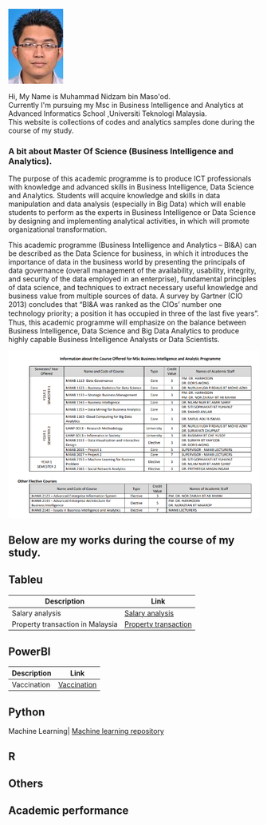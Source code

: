 ![Image of Yaktocat](https://github.com/Nidzam81/Data-analytics/blob/master/nidzam.jpg)
   
Hi, My Name is Muhammad Nidzam bin Maso'od.  
Currently I'm pursuing my Msc in Business Intelligence and Analytics at Advanced Informatics School ,Universiti Teknologi Malaysia.  
This website is collections of codes and analytics samples done during the course of my study.  

### A bit about Master Of Science (Business Intelligence and Analytics).
The purpose of this academic programme is to produce ICT professionals with knowledge and advanced skills in Business Intelligence, Data Science and Analytics. Students will acquire knowledge and skills in data manipulation and data analysis (especially in Big Data) which will enable students to perform as the experts in Business Intelligence or Data Science by designing and implementing analytical activities, in which will promote organizational transformation.  

This academic programme (Business Intelligence and Analytics – BI&A) can be described as the Data Science for business, in which it introduces the importance of data in the business world by presenting the principals of data governance (overall management of the availability, usability, integrity, and security of the data employed in an enterprise), fundamental principles of data science, and techniques to extract necessary useful knowledge and business value from multiple sources of data. A survey by Gartner (CIO 2013) concludes that “BI&A was ranked as the CIOs’ number one technology priority; a position it has occupied in three of the last ﬁve years”. Thus, this academic programme will emphasize on the balance between Business Intelligence, Data Science and Big Data Analytics to produce highly capable Business Intelligence Analysts or Data Scientists.  
  
  
<p align="center"> 
<img src="https://github.com/Nidzam81/Data-analytics/blob/master/Program%20structure.PNG">
</p>  

## Below are my works during the course of my study.  
  
## Tableu  
  
  
Description | Link
------------ | -------------
Salary analysis| [Salary analysis](https://public.tableau.com/profile/muhammad.nidzam#!/vizhome/Salaryanalysis_1/Story1)  
Property transaction in Malaysia| [Property transaction](https://public.tableau.com/profile/muhammad.nidzam#!/vizhome/Project2_49/Story1)  
  
## PowerBI
Description | Link
------------ | -------------
Vaccination| [Vaccination](https://app.powerbi.com/view?r=eyJrIjoiNTdlZjAwYmMtNzYyMS00NGUwLWJiY2MtMTZjMzczNTVmZThiIiwidCI6IjEwNWIyMDYxLWI2NjktNGIzMS05MmFjLTI0ZDMwNGQxOTVkYyIsImMiOjZ9)

## Python
Machine Learning| [Machine learning repository](https://github.com/Nidzam81/Machine-learning)

## R

## Others

## Academic performance

